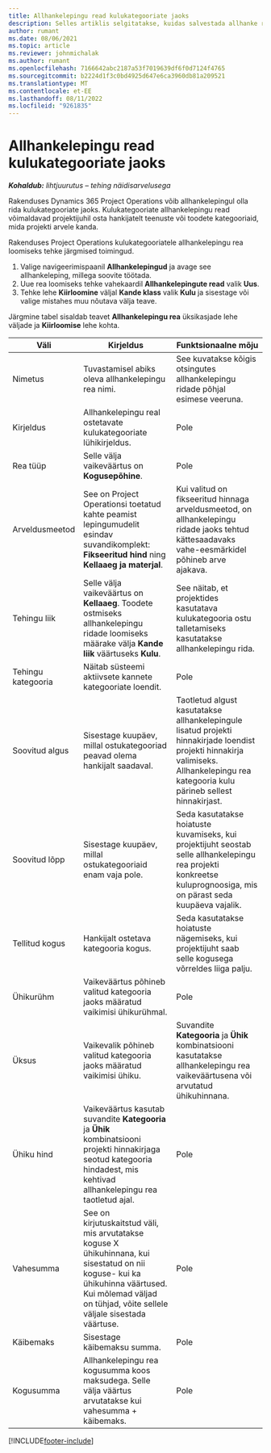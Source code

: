 ```yaml
---
title: Allhankelepingu read kulukategooriate jaoks
description: Selles artiklis selgitatakse, kuidas salvestada allhanke ridu kulude jaoks ja kasutada välju hankijatelt aja ostmise salvestamiseks.
author: rumant
ms.date: 08/06/2021
ms.topic: article
ms.reviewer: johnmichalak
ms.author: rumant
ms.openlocfilehash: 7166642abc2187a53f7019639df6f0d7124f4765
ms.sourcegitcommit: b2224d1f3c0bd4925d647e6ca3960db81a209521
ms.translationtype: MT
ms.contentlocale: et-EE
ms.lasthandoff: 08/11/2022
ms.locfileid: "9261835"
---
```

#  <a name="subcontract-lines-for-expense-categories"></a>Allhankelepingu read kulukategooriate jaoks

_**Kohaldub:** lihtjuurutus – tehing näidisarvelusega_

Rakenduses Dynamics 365 Project Operations võib allhankelepingul olla rida kulukategooriate jaoks. Kulukategooriate allhankelepingu read võimaldavad projektijuhil osta hankijatelt teenuste või toodete kategooriaid, mida projekti arvele kanda.

Rakenduses Project Operations kulukategooriatele allhankelepingu rea loomiseks tehke järgmised toimingud.

1. Valige navigeerimispaanil **Allhankelepingud** ja avage see allhankeleping, millega soovite töötada.
2. Uue rea loomiseks tehke vahekaardil **Allhankelepingute read** valik **Uus**.
3. Tehke lehe **Kiirloomine** väljal **Kande klass** valik **Kulu** ja sisestage või valige mistahes muu nõutava välja teave.

Järgmine tabel sisaldab teavet **Allhankelepingu rea** üksikasjade lehe väljade ja **Kiirloomise** lehe kohta.

| **Väli** | **Kirjeldus** | **Funktsionaalne mõju** |
| --- | --- | --- |
| Nimetus | Tuvastamisel abiks oleva allhankelepingu rea nimi. | See kuvatakse kõigis otsingutes allhankelepingu ridade põhjal esimese veeruna. |
| Kirjeldus | Allhankelepingu real ostetavate kulukategooriate lühikirjeldus. | Pole |
|Rea tüüp | Selle välja vaikeväärtus on **Kogusepõhine**. |Pole |
| Arveldusmeetod | See on Project Operationsi toetatud kahte peamist lepingumudelit esindav suvandikomplekt: **Fikseeritud hind** ning **Kellaaeg ja materjal**. | Kui valitud on fikseeritud hinnaga arveldusmeetod, on allhankelepingu ridade jaoks tehtud kättesaadavaks vahe-eesmärkidel põhineb arve ajakava. |
| Tehingu liik | Selle välja vaikeväärtus on **Kellaaeg**. Toodete ostmiseks allhankelepingu ridade loomiseks määrake välja **Kande liik** väärtuseks **Kulu**.  | See näitab, et projektides kasutatava kulukategooria ostu talletamiseks kasutatakse allhankelepingu rida. |
| Tehingu kategooria | Näitab süsteemi aktiivsete kannete kategooriate loendit. |Pole |
| Soovitud algus | Sisestage kuupäev, millal ostukategooriad peavad olema hankijalt saadaval. | Taotletud algust kasutatakse allhankelepingule lisatud projekti hinnakirjade loendist projekti hinnakirja valimiseks. Allhankelepingu rea kategooria kulu pärineb sellest hinnakirjast. |
| Soovitud lõpp | Sisestage kuupäev, millal ostukategooriaid enam vaja pole. | Seda kasutatakse hoiatuste kuvamiseks, kui projektijuht seostab selle allhankelepingu rea projekti konkreetse kuluprognoosiga, mis on pärast seda kuupäeva vajalik. |
| Tellitud kogus | Hankijalt ostetava kategooria kogus. | Seda kasutatakse hoiatuste nägemiseks, kui projektijuht saab selle kogusega võrreldes liiga palju.|
| Ühikurühm | Vaikeväärtus põhineb valitud kategooria jaoks määratud vaikimisi ühikurühmal. |Pole |
| Üksus | Vaikevalik põhineb valitud kategooria jaoks määratud vaikimisi ühiku.  | Suvandite **Kategooria** ja **Ühik** kombinatsiooni kasutatakse allhankelepingu rea vaikeväärtusena või arvutatud ühikuhinnana.  |
| Ühiku hind | Vaikeväärtus kasutab suvandite **Kategooria** ja **Ühik** kombinatsiooni projekti hinnakirjaga seotud kategooria hindadest, mis kehtivad allhankelepingu rea taotletud ajal. |Pole |
| Vahesumma | See on kirjutuskaitstud väli, mis arvutatakse koguse X ühikuhinnana, kui sisestatud on nii koguse- kui ka ühikuhinna väärtused. Kui mõlemad väljad on tühjad, võite sellele väljale sisestada väärtuse. |Pole |
| Käibemaks | Sisestage käibemaksu summa. |Pole |
| Kogusumma | Allhankelepingu rea kogusumma koos maksudega. Selle välja väärtus arvutatakse kui vahesumma + käibemaks. |Pole |


[!INCLUDE[footer-include](../../includes/footer-banner.md)]
